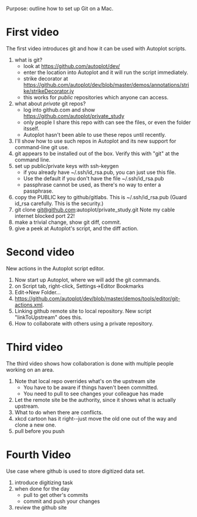 Purpose: outline how to set up Git on a Mac.

# First video
The first video introduces git and how it can be used with Autoplot scripts.

1. what is git?
   - look at https://github.com/autoplot/dev/
   - enter the location into Autoplot and it will run the script immediately.
   - strike decorator at https://github.com/autoplot/dev/blob/master/demos/annotations/strike/strikeDecorator.jy
   - this works for *public* repositories which anyone can access.
2. what about *private* git repos?
   - log into github.com and show https://github.com/autoplot/private_study
   - only people I share this repo with can see the files, or even the folder itsself.
   - Autoplot hasn't been able to use these repos until recently.
4. I'll show how to use such repos in Autoplot and its new support for command-line git use.
5. git appears to be installed out of the box.  Verify this with "git" at the command line.
6. set up public/private keys with ssh-keygen
   - if you already have ~/.ssh/id_rsa.pub, you can just use this file.
   - Use the default if you don't have the file ~/.ssh/id_rsa.pub
   - passphrase cannot be used, as there's no way to enter a passphrase.
8. copy the PUBLIC key to github/gitlabs.  This is ~/.ssh/id_rsa.pub  (Guard id_rsa carefully.  This is the security.)
9. git clone git@github.com:autoplot/private_study.git  Note my cable internet blocked port 22!  
10. make a trivial change, show git diff, commit.
11. give a peek at Autoplot's script, and the diff action.

# Second video
New actions in the Autoplot script editor.

1. Now start up Autoplot, where we will add the git commands.
2. on Script tab, right-click, Settings->Editor Bookmarks
3. Edit->New Folder...
4. https://github.com/autoplot/dev/blob/master/demos/tools/editor/git-actions.xml.
5. Linking github remote site to local repository.  New script "linkToUpstream" does this.
6. How to collaborate with others using a private repository.

# Third video 
The third video shows how collaboration is done with multiple people working on an area.

1. Note that local repo overrides what's on the upstream site
   - You have to be aware if things haven't been committed.
   - You need to pull to see changes your colleague has made
2. Let the remote site be the authority, since it shows what is actually upstream.
3. What to do when there are conflicts.
4. xkcd cartoon has it right--just move the old one out of the way and clone a new one.
5. pull before you push

# Fourth Video
Use case where github is used to store digitized data set.

1. introduce digitizing task
2. when done for the day
   - pull to get other's commits
   - commit and push your changes
3. review the github site
